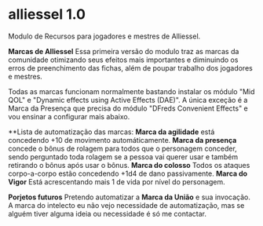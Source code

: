 # alliessel 1.0
Modulo de Recursos para jogadores e mestres de Alliessel.

**Marcas de Alliessel**
Essa primeira versão do modulo traz as marcas da comunidade otimizando seus efeitos mais importantes e diminuindo os erros de preenchimento das fichas, além de poupar trabalho dos jogadores e mestres.

Todas as marcas funcionam normalmente bastando instalar os módulo "Mid QOL" e "Dynamic effects using Active Effects (DAE)".
A única exceção é a Marca da Presença que precisa do módulo "DFreds Convenient Effects" e vou ensinar a configurar mais abaixo.

**Lista de automatização das marcas:
**Marca da agilidade** está concedendo +10 de movimento automáticamente.
**Marca da presença** concede o bônus de rolagem para todos que o personagem conceder, sendo perguntado toda rolagem se a pessoa vai querer usar e também retirando o bônus após usar o bônus.
**Marca do colosso** Todos os ataques corpo-a-corpo estão concedendo +1d4 de dano passivamente.
**Marca do Vigor** Está acrescentando mais 1 de vida por nível do personagem.

**Porjetos futuros**
Pretendo automatizar a **Marca da União** e sua invocação. A marca do intelecto eu não vejo necessidade de automatização, mas se alguém tiver alguma ideia ou necessidade é só me contactar.

